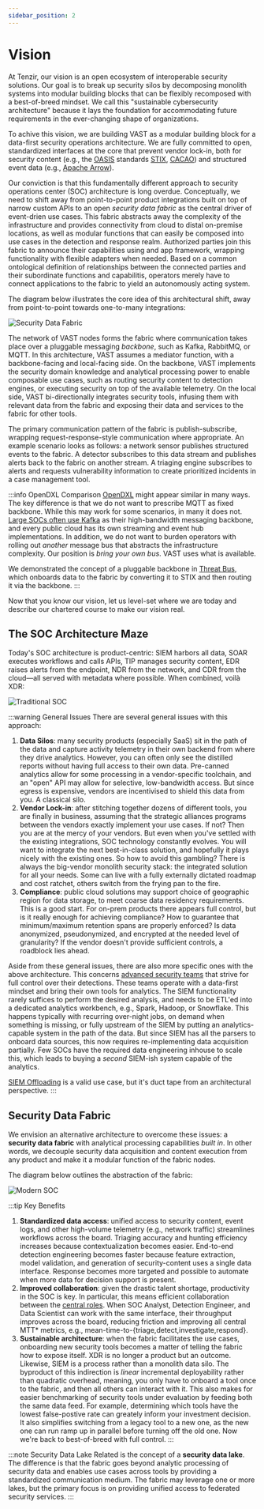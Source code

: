 ```yaml
---
sidebar_position: 2
---
```


# Vision

At Tenzir, our vision is an open ecosystem of interoperable security solutions.
Our goal is to break up security silos by decomposing monolith systems into
modular building blocks that can be flexibly recomposed with a best-of-breed
mindset. We call this "sustainable cybersecurity architecture" because it lays
the foundation for accommodating future requirements in the ever-changing shape
of organizations.

To achive this vision, we are building VAST as a modular building block for a
data-first security operations architecture. We are fully committed to open,
standardized interfaces at the core that prevent vendor lock-in, both for
security content (e.g., the [OASIS][oasis] standards [STIX][stix],
[CACAO][cacao]) and structured event data (e.g., [Apache Arrow][arrow]).

[oasis]: https://www.oasis-open.org/
[stix]: https://oasis-open.github.io/cti-documentation/stix/intro.html
[cacao]: http://docs.oasis-open.org/cacao/security-playbooks/v1.1/security-playbooks-v1.1.html
[arrow]: https://arrow.apache.org

Our conviction is that this fundamentally different approach to security
operations center (SOC) architecture is long overdue. Conceptually, we need to
shift away from point-to-point product integrations built on top of narrow
custom APIs to an open *security data fabric* as the central driver of
event-drien use cases. This fabric abstracts away the complexity of the
infrastructure and provides connectivity from cloud to distal on-premise
locations, as well as modular functions that can easily be composed into use
cases in the detection and response realm. Authorized parties join this fabric
to announce their capabilities using and app framework, wrapping functionality
with flexible adapters when needed. Based on a common ontological definition of
relationships between the connected parties and their subordinate functions and
capabilitis, operators merely have to connect applications to the fabric to
yield an autonomously acting system.

The diagram below illustrates the core idea of this architectural shift, away
from point-to-point towards one-to-many integrations:

![Security Data Fabric](security-data-fabric.excalidraw.svg)

The network of VAST nodes forms the fabric where communication takes place over
a pluggable messaging *backbone*, such as Kafka, RabbitMQ, or MQTT. In this
architecture, VAST assumes a mediator function, with a backbone-facing and
local-facing side. On the backbone, VAST implements the security domain
knowledge and analytical processing power to enable composable use cases, such
as routing security content to detection engines, or executing security on top
of the available telemetry. On the local side, VAST bi-directionally integrates
security tools, infusing them with relevant data from the fabric and exposing
their data and services to the fabric for other tools.

The primary communication pattern of the fabric is publish-subscribe, wrapping
request-response-style communication where appropriate. An example scenario
looks as follows: a network sensor publishes structured events to the fabric. A
detector subscribes to this data stream and publishes alerts back to the fabric
on another stream. A triaging engine subscribes to alerts and requests
vulnerability information to create prioritized incidents in a case management
tool.

:::info OpenDXL Comparison
[OpenDXL](https://www.opendxl.com/) might appear similar in many ways. The key
difference is that we do not want to prescribe MQTT as fixed backbone. While
this may work for some scenarios, in many it does not. [Large SOCs often use
Kafka][intel-soc] as their high-bandwidth messaging backbone, and every public
cloud has its own streaming and event hub implementations. In addition, we do
not want to burden operators with rolling out *another* message bus that
abstracts the infrastructure complexity. Our position is *bring your own bus*.
VAST uses what is available.

We demonstrated the concept of a pluggable backbone in [Threat
Bus](https://github.com/tenzir/threatbus), which onboards data to the fabric by
converting it to STIX and then routing it via the backbone.
:::

[intel-soc]: https://www.intel.com.au/content/www/au/en/it-management/intel-it-best-practices/modern-scalable-cyber-intelligence-platform-kafka.html

Now that you know our vision, let us level-set where we are today and describe
our chartered course to make our vision real.

## The SOC Architecture Maze

Today's SOC architecture is product-centric: SIEM harbors all data, SOAR
executes workflows and calls APIs, TIP manages security content, EDR raises
alerts from the endpoint, NDR from the network, and CDR from the cloud—all
served with metadata where possible. When combined, voilà XDR:

![Traditional SOC](soc-traditional.excalidraw.svg)

:::warning General Issues
There are several general issues with this approach:

1. **Data Silos**: many security products (especially SaaS) sit in the
   path of the data and capture activity telemetry in their own backend from
   where they drive analytics. However, you can often only see the distilled
   reports without having full access to their own data. Pre-canned analytics
   allow for some processing in a vendor-specific toolchain, and an "open" API
   may allow for selective, low-bandwidth access. But since egress is expensive,
   vendors are incentivised to shield this data from you. A classical silo.
2. **Vendor Lock-in**: after stitching together dozens of different tools,
   you are finally in business, assuming that the strategic alliances programs
   between the vendors exactly implement your use cases. If not? Then you are at
   the mercy of your vendors. But even when you've settled with the existing
   integrations, SOC technology constantly evolves. You will want to integrate
   the next best-in-class solution, and hopefully it plays nicely with the
   existing ones. So how to avoid this gambling? There is always the big-vendor
   monolith security stack: the integrated solution for all your needs. Some
   can live with a fully externally dictated roadmap and cost ratchet, others
   switch from the frying pan to the fire.
3. **Compliance**: public cloud solutions may support choice of geographic
   region for data storage, to meet coarse data residency requirements. This is
   a good start. For on-prem products there appears full control, but is it
   really enough for achieving compliance? How to guarantee that minimum/maximum
   retention spans are properly enforced? Is data anonymized, pseudonymized, and
   encrypted at the needed level of granularity? If the vendor doesn't provide
   sufficient controls, a roadblock lies ahead.

Aside from these general issues, there are also more specific ones with the
above architecture. This concerns [advanced security
teams](/docs/about/target-audience) that strive for full control over their
detections. These teams operate with a data-first mindset and bring their own
tools for analytics. The SIEM functionality rarely suffices to perform the
desired analysis, and needs to be ETL'ed into a dedicated analytics workbench,
e.g., Spark, Hadoop, or Snowflake. This happens typically with recurring
over-night jobs, on demand when something is missing, or fully upstream of the
SIEM by putting an analytics-capable system in the path of the data. But since
SIEM has all the parsers to onboard data sources, this now requires
re-implementing data acquisition partially. Few SOCs have the required data
engineering inhouse to scale this, which leads to buying a *second* SIEM-ish
system capable of the analytics.

[SIEM Offloading](/docs/about/use-cases/siem-offloading) is a valid use
case, but it's duct tape from an architectural perspective.
:::

## Security Data Fabric

We envision an alternative architecture to overcome these issues: a **security
data fabric** with analytical processing capabilities *built in*. In other
words, we decouple security data acquisition and content execution from any
product and make it a modular function of the fabric nodes.

The diagram below outlines the abstraction of the fabric:

![Modern SOC](soc-modern.excalidraw.svg)

:::tip Key Benefits

1. **Standardized data access**: unified access to security content, event logs,
   and other high-volume telemetry (e.g., network traffic) streamlines workflows
   across the board. Triaging accuracy and hunting efficiency increases because
   contextualization becomes easier. End-to-end detection engineering becomes
   faster because feature extraction, model validation, and generation of
   security-content uses a single data interface. Response becomes more targeted
   and possible to automate when more data for decision support is present.
2. **Improved collaboration**: given the drastic talent shortage, productivity
   in the SOC is key. In particular, this means efficient collaboration between
   the [central roles](/docs/about/target-audience). When SOC Analyst,
   Detection Engineer, and Data Scientist can work with the same interface,
   their throughput improves across the board, reducing friction and improving
   all central MTT* metrics, e.g.,
   mean-time-to-{triage,detect,investigate,respond}.
3. **Sustainable architecture**: when the fabric facilitates the use cases,
   onboarding new security tools becomes a matter of telling the fabric how to
   expose itself. XDR is no longer a product but an outcome. Likewise, SIEM is a
   process rather than a monolith data silo. The byproduct of this indirection
   is *linear* incremental deployability rather than quadratic overhead,
   meaning, you only have to onboard a tool once to the fabric, and then all
   others can interact with it. This also makes for easier benchmarking of
   security tools under evaluation by feeding both the same data feed.
   For example, determining which tools have the lowest false-postive rate can
   greately inform your investment decision. It also simplifies switching from a
   legacy tool to a new one, as the new one can run ramp up in parallel before
   turning off the old one. Now we're back to best-of-breed with full control.
:::

:::note Security Data Lake
Related is the concept of a **security data lake**. The difference is that the
fabric goes beyond analytic processing of security data and enables use cases
across tools by providing a standardized communication medium. The fabric may
leverage one or more lakes, but the primary focus is on providing unified access
to federated security services.
:::
